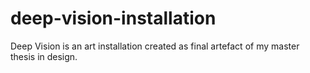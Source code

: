 # deep-vision-installation
Deep Vision is an art installation created as final artefact of my master thesis in design.
